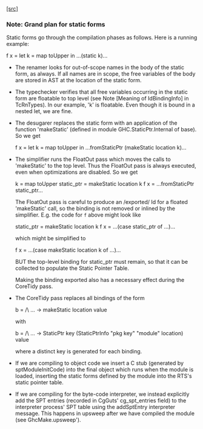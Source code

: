 [[src]](https://github.com/ghc/ghc/tree/master/compiler/main/StaticPtrTable.hs)
### Note: Grand plan for static forms

Static forms go through the compilation phases as follows.
Here is a running example:

   f x = let k = map toUpper
         in ...(static k)...

* The renamer looks for out-of-scope names in the body of the static
  form, as always. If all names are in scope, the free variables of the
  body are stored in AST at the location of the static form.

* The typechecker verifies that all free variables occurring in the
  static form are floatable to top level (see Note [Meaning of
  IdBindingInfo] in TcRnTypes).  In our example, 'k' is floatable.
  Even though it is bound in a nested let, we are fine.

* The desugarer replaces the static form with an application of the
  function 'makeStatic' (defined in module GHC.StaticPtr.Internal of
  base).  So we get

   f x = let k = map toUpper
         in ...fromStaticPtr (makeStatic location k)...

* The simplifier runs the FloatOut pass which moves the calls to 'makeStatic'
  to the top level. Thus the FloatOut pass is always executed, even when
  optimizations are disabled.  So we get

   k = map toUpper
   static_ptr = makeStatic location k
   f x = ...fromStaticPtr static_ptr...

  The FloatOut pass is careful to produce an /exported/ Id for a floated
  'makeStatic' call, so the binding is not removed or inlined by the
  simplifier.
  E.g. the code for `f` above might look like

    static_ptr = makeStatic location k
    f x = ...(case static_ptr of ...)...

  which might be simplified to

    f x = ...(case makeStatic location k of ...)...

  BUT the top-level binding for static_ptr must remain, so that it can be
  collected to populate the Static Pointer Table.

  Making the binding exported also has a necessary effect during the
  CoreTidy pass.

* The CoreTidy pass replaces all bindings of the form

  b = /\ ... -> makeStatic location value

  with

  b = /\ ... -> StaticPtr key (StaticPtrInfo "pkg key" "module" location) value

  where a distinct key is generated for each binding.

* If we are compiling to object code we insert a C stub (generated by
  sptModuleInitCode) into the final object which runs when the module is loaded,
  inserting the static forms defined by the module into the RTS's static pointer
  table.

* If we are compiling for the byte-code interpreter, we instead explicitly add
  the SPT entries (recorded in CgGuts' cg_spt_entries field) to the interpreter
  process' SPT table using the addSptEntry interpreter message. This happens
  in upsweep after we have compiled the module (see GhcMake.upsweep').
